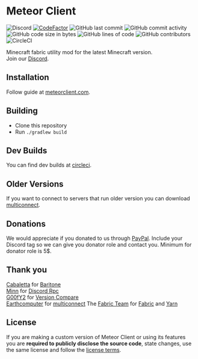 # Meteor Client
![Discord](https://img.shields.io/discord/689197705683140636?logo=discord)
[![CodeFactor](https://www.codefactor.io/repository/github/meteordevelopment/meteor-client/badge)](https://www.codefactor.io/repository/github/meteordevelopment/meteor-client)
![GitHub last commit](https://img.shields.io/github/last-commit/MeteorDevelopment/meteor-client)
![GitHub commit activity](https://img.shields.io/github/commit-activity/w/MeteorDevelopment/meteor-client)
![GitHub code size in bytes](https://img.shields.io/github/languages/code-size/MeteorDevelopment/meteor-client)
![GitHub lines of code](https://tokei.rs/b1/github/MeteorDevelopment/meteor-client)
![GitHub contributors](https://img.shields.io/github/contributors/MeteorDevelopment/meteor-client)
![CircleCI](https://circleci.com/gh/MeteorDevelopment/meteor-client/tree/master.svg?style=svg)

Minecraft fabric utility mod for the latest Minecraft version.  
Join our [Discord](https://discord.gg/bBGQZvd).

## Installation
Follow guide at [meteorclient.com](https://meteorclient.com/info).

## Building
- Clone this repository
- Run `./gradlew build`

## Dev Builds
You can find dev builds at [circleci](https://app.circleci.com/pipelines/github/MeteorDevelopment/meteor-client?branch=master).

## Older Versions
If you want to connect to servers that run older version you can download [multiconnect](https://www.curseforge.com/minecraft/mc-mods/multiconnect).

## Donations
We would appreciate if you donated to us through [PayPal](https://paypal.me/MineGame159). Include your Discord tag so we can give you donator role and contact you. Minimum for donator role is 5$.

## Thank you
[Cabaletta](https://github.com/cabaletta) for [Baritone](https://github.com/cabaletta/baritone)  
[Minn](https://github.com/MinnDevelopment) for [Discord Rpc](https://github.com/MinnDevelopment/java-discord-rpc)  
[G00fY2](https://github.com/G00fY2) for [Version Compare](https://github.com/G00fY2/version-compare)  
[Earthcomputer](https://github.com/Earthcomputer) for [multiconnect](https://github.com/Earthcomputer/multiconnect)
The [Fabric Team](https://github.com/FabricMC) for [Fabric](https://github.com/FabricMC/fabric-loader) and [Yarn](https://github.com/FabricMC/yarn)

## License
If you are making a custom version of Meteor Client or using its features you are **required to publicly disclose the source code**, state changes, use the same license and follow the [license terms](https://github.com/MeteorDevelopment/meteor-client/blob/master/LICENSE).

